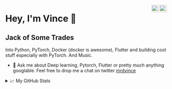 <a href="https://twitter.com/darctrac3" target="_blank" ><img align="right" alt="Vince's Twitter" width="22px" src="https://cdn.jsdelivr.net/npm/simple-icons@v3/icons/twitter.svg" /></a><a href="https://www.linkedin.com/in/v3nvince/" target="_blank"><img align="right" alt="Vince's Linkdein" width="22px" src="https://cdn.jsdelivr.net/npm/simple-icons@v3/icons/linkedin.svg" /></a>


# Hey, I'm Vince 👋

## Jack of Some Trades
Into Python, PyTorch, Docker (docker is awesome), Flutter and building cool stuff especially with PyTorch. And Music.
- 🤔 Ask me about Deep learning, Pytorch, Flutter or pretty much anything googlable. Feel free to drop me a chat on twitter [mrdvince](https://twitter.com/mrdvince)

<!--- <img align="left" alt="Vince's Github Stats" src="https://github-readme-stats.vercel.app/api?username=Droid021&show_icons=true&hide_border=true&hide=contribs,issues&count_private=true&include_all_commits=false" /> --->

<details>
<summary>📈 My GitHub Stats</summary>

<p align="center"> <img alt="Vince's Github Stats" src="https://github-readme-stats.vercel.app/api?username=mrdvince&show_icons=true&hide_border=true&hide=contribs,issues&count_private=true&include_all_commits=false" />

</details>
